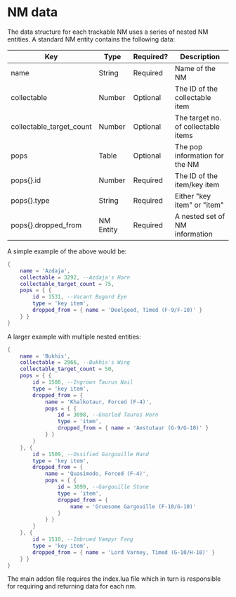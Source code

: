 # NM data

The data structure for each trackable NM uses a series of nested NM entities. A standard NM entity contains the following data:

| Key                      | Type      | Required? | Description                         |
| ------------------------ | --------- | --------- | ----------------------------------- |
| name                     | String    | Required  | Name of the NM                      |
| collectable              | Number    | Optional  | The ID of the collectable item      |
| collectable_target_count | Number    | Optional  | The target no. of collectable items |
| pops                     | Table     | Optional  | The pop information for the NM      |
| pops{}.id                | Number    | Required  | The ID of the item/key item         |
| pops{}.type              | String    | Required  | Either "key item" or "item"         |
| pops{}.dropped_from      | NM Entity | Required  | A nested set of NM information      |

A simple example of the above would be:

```lua
{
    name = 'Azdaja',
    collectable = 3292, --Azdaja's Horn
    collectable_target_count = 75,
    pops = { {
        id = 1531, --Vacant Bugard Eye
        type = 'key item',
        dropped_from = { name = 'Deelgeed, Timed (F-9/F-10)' }
    } }
}
```

A larger example with multiple nested entities:

```lua
{
    name = 'Bukhis',
    collectable = 2966, --Bukhis's Wing
    collectable_target_count = 50,
    pops = { {
        id = 1508, --Ingrown Taurus Nail
        type = 'key item',
        dropped_from = {
            name = 'Khalkotaur, Forced (F-4)',
            pops = { {
                id = 3098, --Gnarled Taurus Horn
                type = 'item',
                dropped_from = { name = 'Aestutaur (G-9/G-10)' }
            } }
        }
    }, {
        id = 1509, --Ossified Gargouille Hand
        type = 'key item',
        dropped_from = {
            name = 'Quasimodo, Forced (F-4)',
            pops = { {
                id = 3099, --Gargouille Stone
                type = 'item',
                dropped_from = {
                    name = 'Gruesome Gargouille (F-10/G-10)'
                }
            } }
        }
    }, {
        id = 1510, --Imbrued Vampyr Fang
        type = 'key item',
        dropped_from = { name = 'Lord Varney, Timed (G-10/H-10)' }
    } }
}

```

The main addon file requires the index.lua file which in turn is responsible for requiring and returning data for each nm.
